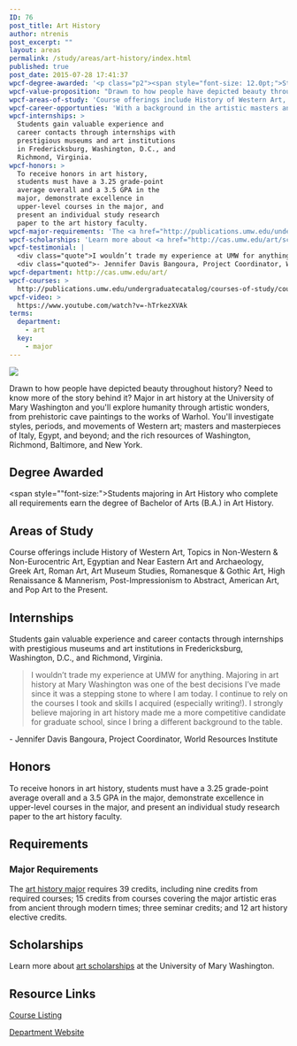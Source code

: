 ```yaml
---
ID: 76
post_title: Art History
author: ntrenis
post_excerpt: ""
layout: areas
permalink: /study/areas/art-history/index.html
published: true
post_date: 2015-07-28 17:41:37
wpcf-degree-awarded: '<p class="p2"><span style="font-size: 12.0pt;">Students majoring in Art History who complete all requirements earn the degree of Bachelor of Arts (B.A.) in Art History.</span></p>'
wpcf-value-proposition: "Drawn to how people have depicted beauty throughout history? Need to know more of the story behind it? Major in art history at the University of Mary Washington and you'll explore humanity through artistic wonders, from prehistoric cave paintings to the works of Warhol. You'll investigate styles, periods, and movements of Western art; masters and masterpieces of Italy, Egypt, and beyond; and the rich resources of  Washington, Richmond, Baltimore, and New York."
wpcf-areas-of-study: 'Course offerings include History of Western Art, Topics in Non-Western &amp; Non-Eurocentric Art, Egyptian and Near Eastern Art and Archaeology, Greek Art, Roman Art, Art Museum Studies, Romanesque &amp; Gothic Art, High Renaissance &amp; Mannerism, Post-Impressionism to Abstract, American Art, and Pop Art to the Present.'
wpcf-career-opportunties: 'With a background in the artistic masters and movements, UMW grads have created careers at such organizations as the American Association of Museums, Brooklyn Museum, Corcoran College of Art &amp; Design, Delaware Art Museum, Hirschhorn Museum and Sculpture Garden, Metropolitan Museum of Art, National Gallery of Art, Smithsonian Institution, and Virginia Museum of Fine Arts.'
wpcf-internships: >
  Students gain valuable experience and
  career contacts through internships with
  prestigious museums and art institutions
  in Fredericksburg, Washington, D.C., and
  Richmond, Virginia.
wpcf-honors: >
  To receive honors in art history,
  students must have a 3.25 grade-point
  average overall and a 3.5 GPA in the
  major, demonstrate excellence in
  upper-level courses in the major, and 
  present an individual study research
  paper to the art history faculty.
wpcf-major-requirements: 'The <a href="http://publications.umw.edu/undergraduatecatalog/courses-of-study/majors/arth/">art history major</a> requires 39 credits, including nine credits from required courses; 15 credits from courses covering the major artistic eras from ancient through modern times;  three seminar credits; and 12 art history elective credits.'
wpcf-scholarships: 'Learn more about <a href="http://cas.umw.edu/art/scholarship-descriptions/">art scholarships</a> at the University of Mary Washington.'
wpcf-testimonial: |
  <div class="quote">I wouldn’t trade my experience at UMW for anything. Majoring in art history at Mary Washington was one of the best decisions I’ve made since it was a stepping stone to where I am today. I continue to rely on the courses I took and skills I acquired (especially writing!). I strongly believe majoring in art history made me a more competitive candidate for graduate school, since I bring a different background to the table.</div>
  <div class="quoted">- Jennifer Davis Bangoura, Project Coordinator, World Resources Institute</div>
wpcf-department: http://cas.umw.edu/art/
wpcf-courses: >
  http://publications.umw.edu/undergraduatecatalog/courses-of-study/course-descriptions/arth/
wpcf-video: >
  https://www.youtube.com/watch?v=-hTrkezXVAk
terms:
  department:
    - art
  key:
    - major
---
```


<!-- Types Custom Fields: -->

<!-- video -->
[![](https://i.ytimg.com/vi/-hTrkezXVAk/hqdefault.jpg)](https://www.youtube.com/watch?v=-hTrkezXVAk)
<!-- End video -->

<!-- value-proposition -->
Drawn to how people have depicted beauty throughout history? Need to know more of the story behind it? Major in art history at the University of Mary Washington and you\'ll explore humanity through artistic wonders, from prehistoric cave paintings to the works of Warhol. You\'ll investigate styles, periods, and movements of Western art; masters and masterpieces of Italy, Egypt, and beyond; and the rich resources of Washington, Richmond, Baltimore, and New York.
<!-- End value-proposition -->

<!-- degree-awarded -->
## Degree Awarded
<span style=""font-size:">Students majoring in Art History who complete all requirements earn the degree of Bachelor of Arts (B.A.) in Art History.</span>
<!-- End degree-awarded -->
<!-- areas-of-study -->
## Areas of Study
Course offerings include History of Western Art, Topics in Non-Western & Non-Eurocentric Art, Egyptian and Near Eastern Art and Archaeology, Greek Art, Roman Art, Art Museum Studies, Romanesque & Gothic Art, High Renaissance & Mannerism, Post-Impressionism to Abstract, American Art, and Pop Art to the Present.
<!-- End areas-of-study -->

<!-- internships -->
## Internships
Students gain valuable experience and career contacts through internships with prestigious museums and art institutions in Fredericksburg, Washington, D.C., and Richmond, Virginia.
<!-- End internships -->

<!-- testimonial -->
> <div class="quote">I wouldn’t trade my experience at UMW for anything. Majoring in art history at Mary Washington was one of the best decisions I’ve made since it was a stepping stone to where I am today. I continue to rely on the courses I took and skills I acquired (especially writing!). I strongly believe majoring in art history made me a more competitive candidate for graduate school, since I bring a different background to the table.</div>
<div class="quoted">- Jennifer Davis Bangoura, Project Coordinator, World Resources Institute</div>
<!-- End testimonial -->

<!-- honors -->
## Honors
To receive honors in art history, students must have a 3.25 grade-point average overall and a 3.5 GPA in the major, demonstrate excellence in upper-level courses in the major, and present an individual study research paper to the art history faculty.
<!-- End honors -->

<!-- requirements -->
## Requirements

<!-- major-requirements -->
### Major Requirements
The [art history major]("http://publications.umw.edu/undergraduatecatalog/courses-of-study/majors/arth/") requires 39 credits, including nine credits from required courses; 15 credits from courses covering the major artistic eras from ancient through modern times; three seminar credits; and 12 art history elective credits.
<!-- End major-requirements -->

<!-- End requirements -->

<!-- scholarships -->
## Scholarships
Learn more about [art scholarships]("http://cas.umw.edu/art/scholarship-descriptions/") at the University of Mary Washington.
<!-- End scholarships -->

<!-- resource-links -->
## Resource Links

<!-- courses -->
[Course Listing](http://publications.umw.edu/undergraduatecatalog/courses-of-study/course-descriptions/arth/)

<!-- End courses -->


<!-- department -->
[Department Website](http://cas.umw.edu/art/)

<!-- End department -->

<!-- End resource-links -->

<!-- End Types Custom Fields -->